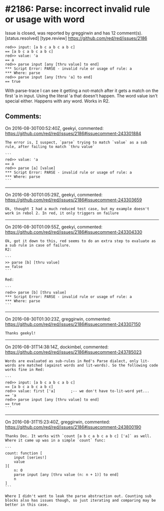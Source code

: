 
#2186: Parse: incorrect invalid rule or usage with word
================================================================================
Issue is closed, was reported by greggirwin and has 12 comment(s).
[status.resolved] [type.review]
<https://github.com/red/red/issues/2186>

```
red>> input: [a b c a b c a b c]
== [a b c a b c a b c]
red>> value: 'a
== a
red>> parse input [any [thru value] to end]
*** Script Error: PARSE - invalid rule or usage of rule: a
*** Where: parse
red>> parse input [any [thru 'a] to end]
== true
```

With parse-trace I can see it getting a not-match after it gets a match on the first 'a in input. Using the literal 'a that doesn't happen. The word value isn't special either. Happens with any word. Works in R2.



Comments:
--------------------------------------------------------------------------------

On 2016-08-30T00:52:40Z, geekyi, commented:
<https://github.com/red/red/issues/2186#issuecomment-243301884>

    The error is, I suspect, `parse` trying to match `value` as a sub rule, after failing to match `thru value`
    
    ```
    red>> value: 'a
    == a
    red>> parse [a] [value]
    *** Script Error: PARSE - invalid rule or usage of rule: a
    *** Where: parse
    ```

--------------------------------------------------------------------------------

On 2016-08-30T01:05:29Z, geekyi, commented:
<https://github.com/red/red/issues/2186#issuecomment-243303659>

    Ok, thought I had a much reduced test case, but my example doesn't work in rebol 2. In red, it only triggers on failure

--------------------------------------------------------------------------------

On 2016-08-30T01:09:55Z, geekyi, commented:
<https://github.com/red/red/issues/2186#issuecomment-243304330>

    Ok, got it down to this, red seems to do an extra step to evaluate as a sub rule in case of failure.
    R2:
    
    ```
    >> parse [b] [thru value]
    == false
    ```
    
    Red:
    
    ```
    red>> parse [b] [thru value]
    *** Script Error: PARSE - invalid rule or usage of rule: a
    *** Where: parse
    ```

--------------------------------------------------------------------------------

On 2016-08-30T01:30:23Z, greggirwin, commented:
<https://github.com/red/red/issues/2186#issuecomment-243307150>

    Thanks geekyl!

--------------------------------------------------------------------------------

On 2016-08-31T14:38:14Z, dockimbel, commented:
<https://github.com/red/red/issues/2186#issuecomment-243785023>

    Words are evaluated as sub-rules in Red's Parse dialect, only lit-words are matched (against words and lit-words). So the following code works fine in Red:
    
    ```
    red>> input: [a b c a b c a b c]
    == [a b c a b c a b c]
    red>> value: first ['a]       ;-- we don't have to-lit-word yet...
    == 'a
    red>> parse input [any [thru value] to end]
    == true
    ```

--------------------------------------------------------------------------------

On 2016-08-31T15:23:40Z, greggirwin, commented:
<https://github.com/red/red/issues/2186#issuecomment-243800190>

    Thanks Doc. It works with `count [a b c a b c a b c] ['a]` as well. Where it came up was in a simple `count` func:
    
    ```
    count: function [
        input [series!]
        value
    ][
        n: 0
        parse input [any [thru value (n: n + 1)] to end]
        n
    ]
    ```
    
    Where I didn't want to leak the parse abstraction out. Counting sub blocks also has issues though, so just iterating and comparing may be better in this case.

